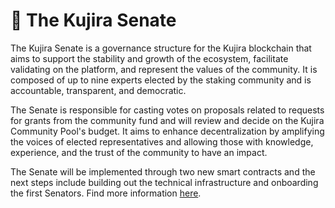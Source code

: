 # 🗼 The Kujira Senate

The Kujira Senate is a governance structure for the Kujira blockchain that aims to support the stability and growth of the ecosystem, facilitate validating on the platform, and represent the values of the community. It is composed of up to nine experts elected by the staking community and is accountable, transparent, and democratic.

The Senate is responsible for casting votes on proposals related to requests for grants from the community fund and will review and decide on the Kujira Community Pool's budget. It aims to enhance decentralization by amplifying the voices of elected representatives and allowing those with knowledge, experience, and the trust of the community to have an impact.&#x20;

The Senate will be implemented through two new smart contracts and the next steps include building out the technical infrastructure and onboarding the first Senators. Find more information [here](../../dapps-and-infrastructure/senate/).
